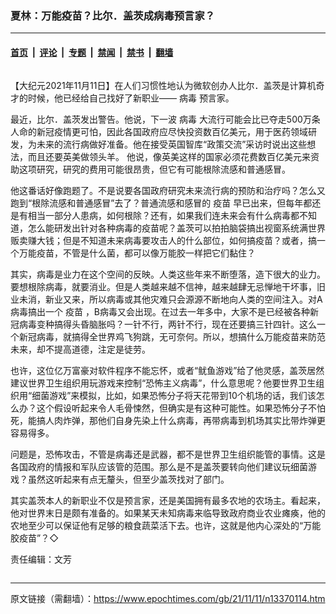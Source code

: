 ### 夏林：万能疫苗？比尔．盖茨成病毒预言家？

---

#### [首页](../../../..?n13370114) &nbsp;|&nbsp; [评论](../../../../../epoch-comment?n13370114) &nbsp;|&nbsp; [专题](../../../../../epoch-special?n13370114) &nbsp;|&nbsp; [禁闻](../../../../../epoch-news?n13370114) &nbsp;|&nbsp; [禁书](../../../../../books?n13370114) &nbsp;|&nbsp; [翻墙](https://github.com/gfw-breaker/nogfw/blob/master/README.md?n13370114)


<div class="column" id="artbody" itemprop="articleBody">
 <!-- article content begin -->
 <p>
  【大纪元2021年11月11日】在人们习惯性地认为微软创办人比尔．盖茨是计算机奇才的时候，他已经给自己找好了新职业——
  <ok href="https://www.epochtimes.com/gb/tag/%E7%97%85%E6%AF%92.html">
   病毒
  </ok>
  预言家。
 </p>
 <p>
  最近，比尔．盖茨发出警告。他说，下一波
  <ok href="https://www.epochtimes.com/gb/tag/%E7%97%85%E6%AF%92.html">
   病毒
  </ok>
  大流行可能会比已夺走500万条人命的新冠疫情更可怕，因此各国政府应尽快投资数百亿美元，用于医药领域研发，为未来的流行病做好准备。他在接受英国智库“政策交流”采访时说出这些想法，而且还要英美做领头羊。 他说，像英美这样的国家必须花费数百亿美元来资助这项研究，研究的费用可能很昂贵，但它有可能根除流感和普通感冒。
 </p>
 <p>
  他这番话好像跑题了。不是说要各国政府研究未来流行病的预防和治疗吗？怎么又跑到“根除流感和普通感冒”去了？普通流感和感冒的
  <ok href="https://www.epochtimes.com/gb/tag/%E7%96%AB%E8%8B%97.html">
   疫苗
  </ok>
  早已出来，但每年都还是有相当一部分人患病，如何根除？还有，如果我们连未来会有什么病毒都不知道，怎么能研发出针对各种病毒的疫苗呢？盖茨可以拍拍脑袋搞出视窗系统满世界贩卖赚大钱；但是不知道未来病毒要攻击人的什么部位，如何搞疫苗？或者，搞一个万能疫苗，不管是什么菌，都可以像万能胶一样把它们黏住？
 </p>
 <p>
  其实，病毒是业力在这个空间的反映。人类这些年来不断堕落，造下很大的业力。要想根除病毒，就要消业。但是人类越来越不信神，越来越肆无忌惮地干坏事，旧业未消，新业又来，所以病毒或其他灾难只会源源不断地向人类的空间注入。对A病毒搞出一个
  <ok href="https://www.epochtimes.com/gb/tag/%E7%96%AB%E8%8B%97.html">
   疫苗
  </ok>
  ，B病毒又会出现。在过去一年多中，大家不是已经被各种新冠病毒变种搞得头昏脑胀吗？一针不行，两针不行，现在还要搞三针四针。这么一个新冠病毒，就搞得全世界鸡飞狗跳，无可奈何。所以，想搞什么万能疫苗来防范未来，却不提高道德，注定是徒劳。
 </p>
 <p>
  也许，这位亿万富豪对软件程序不能忘怀，或者“鱿鱼游戏”给了他灵感，盖茨居然建议世界卫生组织用玩游戏来控制“恐怖主义病毒”，什么意思呢？他要世界卫生组织用“细菌游戏”来模拟，比如，如果恐怖分子将天花带到10个机场的话，我们该怎么办？这个假设听起来令人毛骨悚然，但确实是有这种可能性。如果恐怖分子不怕死，能搞人肉炸弹，那他们自身先染上什么病毒，再带病毒到机场其实比带炸弹更容易得多。
 </p>
 <p>
  问题是，恐怖攻击，不管是病毒还是武器，都不是世界卫生组织能管的事情。这是各国政府的情报和军队应该管的范围。那么是不是盖茨要转向他们建议玩细菌游戏？虽然这听起来有点无釐头，但至少盖茨找对了部门。
 </p>
 <p>
  其实盖茨本人的新职业不仅是预言家，还是美国拥有最多农地的农场主。看起来，他对世界末日是颇有准备的。如果某天未知病毒来临导致政府商业农业瘫痪，他的农地至少可以保证他有足够的粮食蔬菜活下去。也许，这就是他内心深处的“万能胶疫苗”？◇
 </p>
 <p>
  责任编辑：文芳
 </p>
 <!-- article content end -->
</div>


---

原文链接（需翻墙）：https://www.epochtimes.com/gb/21/11/11/n13370114.htm